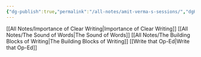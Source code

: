 ```yaml
---
{"dg-publish":true,"permalink":"/all-notes/amit-verma-s-sessions/","dgHomeLink":true,"dgPassFrontmatter":false}
---
```


[[All Notes/Importance of Clear Writing|Importance of Clear Writing]]
[[All Notes/The Sound of Words|The Sound of Words]]
[[All Notes/The Building Blocks of Writing|The Building Blocks of Writing]]
[[Write that Op-Ed|Write that Op-Ed]]
